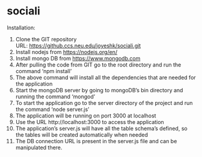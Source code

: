 # sociali
Installation:<br />
1.	Clone the GIT repository<br />
URL: https://github.ccs.neu.edu/joyeshk/sociali.git<br />
2.	Install nodejs from https://nodejs.org/en/<br />
3.	Install mongo DB from https://www.mongodb.com<br />
4.	After pulling the code from GIT go to the root directory and run the command ‘npm install’<br />
5.	The above command will install all the dependencies that are needed for the application<br />
6.	Start the mongoDB server by going to mongoDB’s bin directory and running the command ‘mongod’<br />
7.	To start the application go to the server directory of the project and run the command ‘node server.js’<br />
8.	The application will be running on port 3000 at localhost<br />
9.	Use the URL http://localhost:3000 to access the application<br />
10.	The application’s server.js will have all the table schema’s defined, so the tables will be created automatically when needed<br />
11.	The DB connection URL is present in the server.js file and can be manipulated there.<br />
